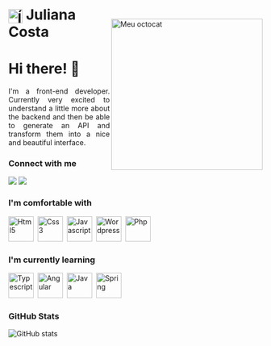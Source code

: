 <img style="margin-top: 4rem;" align="right" alt="Meu octocat" height="300" src="https://julianatsoc.com/wp-content/uploads/2023/08/octocat-1692232980558.png">
<h1>
    <a href="https://julianatsoc.com">
     <img align="center" alt="Ícone tecnológico" width="28px" src="https://julianatsoc.com/wp-content/uploads/2023/03/cropped-web-programming.png" ></a>
    <span>Juliana Costa</span>
</h1>


# Hi there! 👋
<p align="justify">I'm a front-end developer. Currently very excited to understand a little more about the backend and then be able to generate an API and transform them into a nice and beautiful interface.</p>

<h3 align="left">Connect with me</h3>

[<img src="https://img.shields.io/badge/linkedin-%230077B5.svg?&style=for-the-badge&logo=linkedin&logoColor=white" />](https://www.linkedin.com/in/USERNAME/) [<img src = "https://img.shields.io/badge/instagram-%23E4405F.svg?&style=for-the-badge&logo=instagram&logoColor=white">](https://www.instagram.com/julianatsoc/)

<h3 align="left">I'm comfortable with</h3>

<img src="https://cdn.jsdelivr.net/gh/devicons/devicon/icons/html5/html5-original.svg" width="50px"  title="Html5"/>&nbsp;&nbsp;<img src="https://cdn.jsdelivr.net/gh/devicons/devicon/icons/css3/css3-original.svg" width="50px" title="Css3"/>&nbsp;&nbsp;<img src="https://cdn.jsdelivr.net/gh/devicons/devicon/icons/javascript/javascript-original.svg" width="50px" title="Javascript"/>&nbsp;&nbsp;<img src="https://cdn.jsdelivr.net/gh/devicons/devicon/icons/wordpress/wordpress-plain.svg" width="50px" title="Wordpress"/>&nbsp;&nbsp;<img src="https://cdn.jsdelivr.net/gh/devicons/devicon/icons/php/php-plain.svg" width="50px" title="Php"/>

 
<h3 align="left">I'm currently learning</h3>

<img src="https://cdn.jsdelivr.net/gh/devicons/devicon/icons/typescript/typescript-original.svg" width="50px" title="Typescript">&nbsp;&nbsp;<img src="https://cdn.jsdelivr.net/gh/devicons/devicon/icons/angularjs/angularjs-original.svg" width="50px" title="Angular">&nbsp;&nbsp;<img src="https://cdn.jsdelivr.net/gh/devicons/devicon/icons/java/java-original.svg" width="50px" title="Java"/>&nbsp;&nbsp;<img src="https://cdn.jsdelivr.net/gh/devicons/devicon/icons/spring/spring-original-wordmark.svg" width="50px" title="Spring"/>

<h3 align="left">GitHub Stats</h3>

![GitHub stats](https://github-readme-stats-git-masterrstaa-rickstaa.vercel.app/api?username=julianatsoc&hide_title=true&show_icons=true&include_all_commits=true&count_private=true&line_height=25&hide=issues&bg_color=000&title_color=CA2755&text_color=FFF&border_radius=3&border_color=CA2755&icon_color=CA2755&theme=jolly)

<!-- [![Most Used Languages](https://github-readme-stats-git-masterrstaa-rickstaa.vercel.app/api/top-langs/?username=julianatsoc&line_height=10&card_width=290&layout=compact&hide_title=false&count_private=true&langs_count=4&show_icons=true&title_color=CA2755&hide=html,css&bg_color=000&text_color=8B8B8B&border_radius=3&border_color=CA2755&count_private=true)](https://github.com/julianatsoc/github-readme-stats) -->

